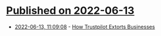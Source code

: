 # [Published on 2022-06-13](index.md)

* [2022-06-13, 11:09:08](https://news.ycombinator.com/item?id=31723751) - [How Trustpilot Extorts Businesses](https://medium.com/@ryanbadger/how-trustpilot-extorts-businesses-91ca4b6a6f62)
